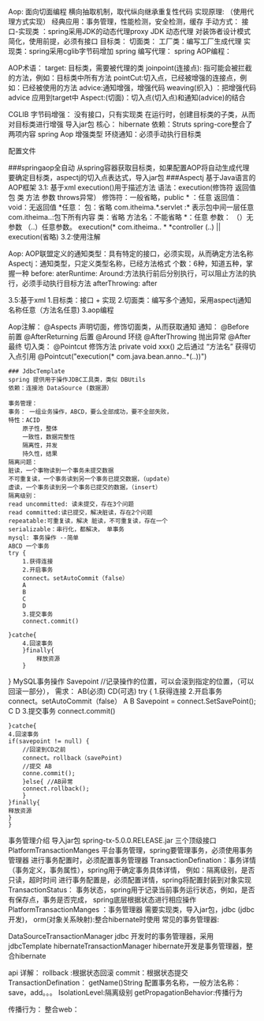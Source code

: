 Aop: 面向切面编程 横向抽取机制，取代纵向继承重复性代码
实现原理:
    （使用代理方式实现）
经典应用：事务管理，性能检测，安全检测，缓存
手动方式：
    接口-实现类 ：spring采用JDK的动态代理proxy
        JDK 动态代理 对装饰者设计模式简化，使用前提，必须有接口
        目标类：
        切面类：
        工厂类：编写工厂生成代理
    实现类：spring采用cglib字节码增加
spring 编写代理：
spring AOP编程：

AOP术语：
target: 目标类，需要被代理的类
joinpoint(连接点): 指可能会被拦截的方法，例如：目标类中所有方法
pointCut:切入点，已经被增强的连接点，例如：已经被使用的方法
advice:通知增强，增强代码
weaving(织入) ：把增强代码advice 应用到target中
Aspect:(切面)：切入点(切入点)和通知(advice)的结合

CGLIB 字节码增强：
没有接口，只有实现类
在运行时，创建目标类的子类，从而对目标类进行增强
导入jar包
核心： hibernate
依赖：Struts
spring-core整合了两项内容
spring Aop 增强类型
环绕通知：必须手动执行目标类

配置文件
<!-- 创建目标类 -->
<bean id="userServiceId" class="com.java.factoryBean.UserServiceImpl"></bean>
<!-- 创建切面类 -->
<bean id="myAspectId" class="com.java.factoryBean.MyAspect"></bean>
<!-- 创建代理类
使用bean FactoryBean 底层调用getObject（） 返回bean
ProxyFactoryBean 用于创建代理bean 生成代理对象
通过Array可以设置多个值 只有一个， value = ""
interceptorNames: 通知切面类的名称 类型是 string[]
<property name="optimize" value="true"></property> 强制使用cglib 默认使用jdk动态代理
如果目标类有借口使用jdk动态代理 没有接口使用cglib
-->
<bean id="proxyServiceId" class="org.springframework.aop.framework.ProxyFactoryBean">
<property name="Interfaces" value="com.java.factoryBean.UserServicei"></property>
<property name="target" ref="userServiceId"></property>
<property name="interceptorNames" value="myAspectId"></property>
<!-- <property name="optimize" value="true"></property> -->
</bean>
###springaop全自动
从spring容器获取目标类，如果配置AOP将自动生成代理
要确定目标类，aspectj的切入点表达式，导入jar包
<!-- aop
3.1:导入AOP的命名空间
3.2:
<aop:pointcut切入点：从目标对象获取具体方法
<aop:advisor:是一个特殊的切面，只有一个通知和一个切点
advice-ref=""：通知的引用
pointcut-ref=""切入点的引用
execution(* com.java.factoryBean.*. *(..)):切入点表达式
选择方法， 返回值任意，包，类名任意，方法名任意，参数任意
proxy-target-class="true" ：表示使用的事cglib
-->
<aop:config >
<aop:pointcut expression="execution(* com.java.factoryBean.*. *(..))" id="myPointCut"/>
<aop:advisor advice-ref="myAspectId" pointcut-ref="myPointCut"/>
</aop:config>
###Aspectj 基于Java语言的AOP框架
3.1: 基于xml
execution()用于描述方法
    语法：execution(修饰符 返回值 包 类 方法 参数 throws异常）
    修饰符：一般省略，public
        * ：任意
        返回值：
            void：无返回值
            *任意：
        包：省略
        com.itheima.*.servlet :* 表示包中间一层任意
        com.itheima..:包下所有内容
        类：省略
        方法名：不能省略
         *：任意
         参数：
         （）无参数
         （..）任意参数。
     execution(* com.itheima.. * *controller (..) || execution(省略)
3.2:使用注解

Aop:
AOP联盟定义的通知类型：具有特定的接口，必须实现，从而确定方法名称
Aspectj：通知类型，只定义类型名称，已经方法格式
个数：6种，知道五种，掌握一种
before:
aterRuntime:
Around:方法执行前后分别执行，可以阻止方法的执行，必须手动执行目标方法
afterThrowing:
after


3.5:基于xml
1.目标类：接口 + 实现
2.切面类：编写多个通知，采用aspectj通知名称任意（方法名任意)
3.aop编程

Aop注解：
@Aspects 声明切面，修饰切面类，从而获取通知
通知：
@Before 前置
@AfterReturning 后置
@Around 环绕
@AfterThrowing 抛出异常
@After 最终
切入类：
    @Pointcut 修饰方法 private void xxx() 之后通过 “方法名” 获得切入点引用
    @Pointcut("execution(* com.java.bean.anno..*(..))")
    
    
    ### JdbcTemplate
    spring 提供用于操作JDBC工具类，类似 DBUtils
    依赖：连接池 DataSource (数据源）
    
    事务管理：
    事务： 一组业务操作，ABCD，要么全部成功，要不全部失败，
    特性：ACID
        原子性，整体
        一致性，数据完整性
        隔离性，并发
        持久性，结果
    隔离问题：
    脏读，一个事物读到一个事务未提交数据
    不可重复读，一个事务读到另一个事务已提交数据，（update）
    虚读，一个事务读到另一个事务已提交的数据，（insert）
    隔离级别：
    read uncommitted: 读未提交，存在3个问题
    read committed:读已提交，解决脏读，存在2个问题
    repeatable:可重复读，解决 脏读，不可重复读，存在一个
    serializable：串行化，都解决， 单事务
    mysql: 事务操作 --简单
    ABCD 一个事务
    try {
        1.获得连接
        2.开启事务
        connect。setAutoCommit（false）
        A
        B
        C
        D
        3.提交事务
        connect.commit()
        
    }catche{
        4.回滚事务
        }finally{
            释放资源
        }
}
    MySQL事务操作 Savepoint //记录操作的位置，可以会滚到指定的位置，（可以回滚一部分），
    需求： AB(必须) CD(可选)
    try {
    1.获得连接
    2.开启事务
    connect。setAutoCommit（false）
    A
    B
    Savepoint = connect.SetSavePoint();
    C
    D
    3.提交事务
    connect.commit()
    
    }catche{
    4.回滚事务
    if(savepoint != null) {
        //回滚到CD之前
        connect。rollback（savePoint)
        //提交 AB
        conne.commit();
        }else{ //AB异常
        connect.rollback();
        }
    }finally{
    释放资源
    }
    }
    
事务管理介绍
    导入jar包
    spring-tx-5.0.0.RELEASE.jar
    三个顶级接口
    PlatformTransactionManges 平台事务管理，spring要管理事务，必须使用事务管理器
    进行事务配置时，必须配置事务管理器
    TransactionDefination：事务详情（事务定义，事务属性），spring用于确定事务具体详情，
    例如：隔离级别，是否只读，超时时间
    进行事务配置是，必须配置详情，spring将配置封装到对象实现
    TransactionStatus： 事务状态，spring用于记录当前事务运行状态，例如，是否有保存点，事务是否完成，
    spring底层根据状态进行相应操作
  PlatformTransactionManges ：事务管理器
  需要实现类，导入jar包，jdbc (jdbc开发)， orm(对象关系映射):整合hibernate时使用
  常见的事务管理器:
  <p color="red">
  DataSourceTransactionManager jdbc 开发时的事务管理器，采用jdbcTemplate
  hibernateTransactionManager   hibernate开发是事务管理器，整合hibernate </p>
  
  api 详解：
  rollback :根据状态回滚
  commit：根据状态提交
  TransactionDefination：
  getName()String 配置事务名称，一般方法名称：save，add。。。
  IsolationLevel:隔离级别
  getPropagationBehavior:传播行为
  
  传播行为：
整合web：
    
    
